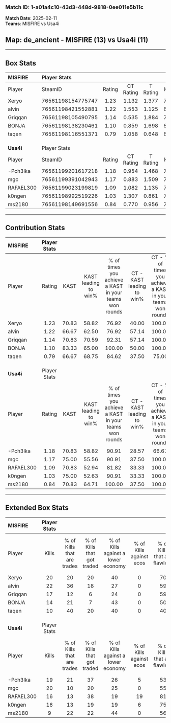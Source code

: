 ### Match ID: 1-a01a4c10-43d3-448d-9818-0ee011e5b11c  
**Match Date**: 2025-02-11  
**Teams**: MISFIRE vs Usa4i  

## **Map**: de_ancient - MISFIRE (13) vs Usa4i (11)  
---  

## Box Stats  

| **MISFIRE** | Player Stats      |        |           |          |       |      |       |         |        |      |     |
| :- | :- | :-: | :-: | :-: | :-: | :-: | :-: | :-: | :-: | :-: | :-: |
| Player      | SteamID           | Rating | CT Rating | T Rating | KAST  | ADR  | Kills | Assists | Deaths | K/D  | HS% |
| Xeryo       | 76561198154775747 |  1.23  |   1.132   |  1.377   | 70.83 | 84.7 |  20   |    4    |   16   | 1.25 | 65  |
| alvin       | 76561198421552881 |  1.22  |   1.553   |  1.125   | 66.67 | 84.0 |  22   |    3    |   18   | 1.22 | 40  |
| Griqqan     | 76561198105490795 |  1.14  |   0.535   |  1.884   | 70.83 | 77.4 |  17   |    9    |   15   | 1.13 | 58  |
| BONJA       | 76561198138230461 |  1.10  |   0.859   |  1.698   | 83.33 | 80.4 |  14   |    6    |   16   | 0.88 | 50  |
| taqen       | 76561198116551371 |  0.79  |   1.058   |  0.648   | 66.67 | 58.3 |  10   |    6    |   15   | 0.67 | 40  |
|             |                   |        |           |          |       |      |       |         |        |      |     |
|             |                   |        |           |          |       |      |       |         |        |      |     |
|             |                   |        |           |          |       |      |       |         |        |      |     |
| **Usa4i**   | Player Stats      |        |           |          |       |      |       |         |        |      |     |
| Player      | SteamID           | Rating | CT Rating | T Rating | KAST  | ADR  | Kills | Assists | Deaths | K/D  | HS% |
| -Pch3lka    | 76561199201617218 |  1.18  |   0.954   |  1.468   | 70.83 | 82.0 |  19   |    3    |   16   | 1.19 | 52  |
| mgc         | 76561199391042943 |  1.17  |   0.883   |  1.509   | 75.00 | 85.3 |  20   |    3    |   20   | 1.00 | 35  |
| RAFAEL300   | 76561199023199819 |  1.09  |   1.082   |  1.135   | 70.83 | 79.1 |  16   |    8    |   16   | 1.00 | 37  |
| k0ngen      | 76561198992519226 |  1.03  |   1.307   |  0.861   | 75.00 | 57.3 |  16   |    4    |   16   | 1.00 | 37  |
| ms2180      | 76561198149691556 |  0.84  |   0.770   |  0.956   | 70.83 | 71.1 |   9   |   10    |   15   | 0.60 | 44  |
---  

## Contribution Stats  

| **MISFIRE** | Player Stats |       |                      |                                                        |                           |                                                             |                          |                                                            |
| :- | :-: | :-: | :-: | :-: | :-: | :-: | :-: | :-: |
| Player      |    Rating    | KAST  | KAST leading to win% | % of times you achieve a KAST in your teams won rounds | CT - KAST leading to win% | CT - % of times you achieve a KAST in your teams won rounds | T - KAST leading to win% | T - % of times you achieve a KAST in your teams won rounds |
| Xeryo       |     1.23     | 70.83 |        58.82         |                         76.92                          |           40.00           |                           100.00                            |          85.71           |                           66.67                            |
| alvin       |     1.22     | 66.67 |        62.50         |                         76.92                          |           57.14           |                           100.00                            |          66.67           |                           66.67                            |
| Griqqan     |     1.14     | 70.83 |        70.59         |                         92.31                          |           57.14           |                           100.00                            |          80.00           |                           88.89                            |
| BONJA       |     1.10     | 83.33 |        65.00         |                         100.00                         |           50.00           |                           100.00                            |          75.00           |                           100.00                           |
| taqen       |     0.79     | 66.67 |        68.75         |                         84.62                          |           37.50           |                            75.00                            |          100.00          |                           88.89                            |
|             |              |       |                      |                                                        |                           |                                                             |                          |                                                            |
|             |              |       |                      |                                                        |                           |                                                             |                          |                                                            |
|             |              |       |                      |                                                        |                           |                                                             |                          |                                                            |
| **Usa4i**   | Player Stats |       |                      |                                                        |                           |                                                             |                          |                                                            |
| Player      |    Rating    | KAST  | KAST leading to win% | % of times you achieve a KAST in your teams won rounds | CT - KAST leading to win% | CT - % of times you achieve a KAST in your teams won rounds | T - KAST leading to win% | T - % of times you achieve a KAST in your teams won rounds |
| -Pch3lka    |     1.18     | 70.83 |        58.82         |                         90.91                          |           28.57           |                            66.67                            |          80.00           |                           100.00                           |
| mgc         |     1.17     | 75.00 |        55.56         |                         90.91                          |           37.50           |                           100.00                            |          70.00           |                           87.50                            |
| RAFAEL300   |     1.09     | 70.83 |        52.94         |                         81.82                          |           33.33           |                           100.00                            |          75.00           |                           75.00                            |
| k0ngen      |     1.03     | 75.00 |        52.63         |                         90.91                          |           33.33           |                           100.00                            |          70.00           |                           87.50                            |
| ms2180      |     0.84     | 70.83 |        64.71         |                         100.00                         |           37.50           |                           100.00                            |          88.89           |                           100.00                           |
---  

## Extended Box Stats  

| **MISFIRE** | Player Stats |                            |                            |                                    |                         |                              |                                 |        |                             |                                     |                          |                               |                            |
| :- | :-: | :-: | :-: | :-: | :-: | :-: | :-: | :-: | :-: | :-: | :-: | :-: | :-: |
| Player      |    Kills     | % of Kills that are trades | % of Kills that got traded | % of Kills against a lower economy | % of Kills against ecos | % of Kills that are flawless | % of Kills that are close duels | Deaths | % of Deaths that get traded | % of Deaths against a lower economy | % of Deaths against ecos | % of Deaths that are flawless | % of Deaths that are close |
| Xeryo       |      20      |             20             |             20             |                 40                 |            0            |              70              |                5                |   16   |             13              |                 25                  |            0             |              75               |             0              |
| alvin       |      22      |             36             |             18             |                 27                 |            0            |              59              |                5                |   18   |             28              |                 28                  |            0             |              78               |             6              |
| Griqqan     |      17      |             12             |             6              |                 24                 |            0            |              59              |                6                |   15   |             20              |                 33                  |            0             |              53               |             0              |
| BONJA       |      14      |             21             |             7              |                 43                 |            0            |              50              |                7                |   16   |             50              |                 31                  |            0             |              56               |             19             |
| taqen       |      10      |             40             |             20             |                 40                 |            0            |              40              |                0                |   15   |             27              |                 33                  |            0             |              67               |             7              |
|             |              |                            |                            |                                    |                         |                              |                                 |        |                             |                                     |                          |                               |                            |
|             |              |                            |                            |                                    |                         |                              |                                 |        |                             |                                     |                          |                               |                            |
|             |              |                            |                            |                                    |                         |                              |                                 |        |                             |                                     |                          |                               |                            |
| **Usa4i**   | Player Stats |                            |                            |                                    |                         |                              |                                 |        |                             |                                     |                          |                               |                            |
| Player      |    Kills     | % of Kills that are trades | % of Kills that got traded | % of Kills against a lower economy | % of Kills against ecos | % of Kills that are flawless | % of Kills that are close duels | Deaths | % of Deaths that get traded | % of Deaths against a lower economy | % of Deaths against ecos | % of Deaths that are flawless | % of Deaths that are close |
| -Pch3lka    |      19      |             21             |             37             |                 26                 |            5            |              53              |                5                |   16   |             19              |                 25                  |            0             |              75               |             6              |
| mgc         |      20      |             10             |             20             |                 25                 |            0            |              55              |               10                |   20   |             10              |                 30                  |            0             |              65               |             5              |
| RAFAEL300   |      16      |             13             |             38             |                 19                 |           19            |              81              |               13                |   16   |             19              |                 31                  |            0             |              63               |             0              |
| k0ngen      |      16      |             13             |             19             |                 19                 |            6            |              75              |                0                |   16   |             13              |                 31                  |            0             |              69               |             0              |
| ms2180      |      9       |             22             |             22             |                 44                 |            0            |              56              |                0                |   15   |             13              |                 20                  |            0             |              60               |             13             |
